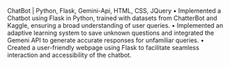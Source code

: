 ChatBot | Python, Flask, Gemini-Api, HTML, CSS, JQuery
• Implemented a Chatbot using Flask in Python, trained with datasets from ChatterBot and Kaggle, ensuring a broad understanding of user queries.
• Implemented an adaptive learning system to save unknown questions and integrated the Gemeni API to generate accurate responses for unfamiliar queries.
• Created a user-friendly webpage using Flask to facilitate seamless interaction and accessibility of the chatbot.
